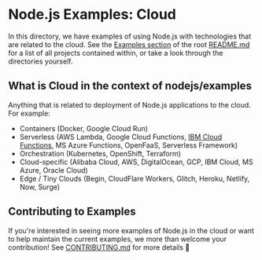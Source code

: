 # Node.js Examples: Cloud

In this directory, we have examples of using Node.js with technologies that are related to the cloud. See the [Examples section](../README.md#examples) of the root [README.md](../README.md) for a list of all projects contained within, or take a look through the directories yourself.

## What is Cloud in the context of nodejs/examples

Anything that is related to deployment of Node.js applications to the cloud. For example:

- Containers (Docker, Google Cloud Run)
- Serverless (AWS Lambda, Google Cloud Functions, [IBM Cloud Functions](cloud/serverless/ibm-cloud-functions/README.md), MS Azure Functions, OpenFaaS, Serverless Framework)
- Orchestration (Kubernetes, OpenShift, Terraform)
- Cloud-specific (Alibaba Cloud, AWS, DigitalOcean, GCP, IBM Cloud, MS Azure, Oracle Cloud)
- Edge / Tiny Clouds (Begin, CloudFlare Workers, Glitch, Heroku, Netlify, Now, Surge)

## Contributing to Examples

If you're interested in seeing more examples of Node.js in the cloud or want to help maintain the current examples, we more than welcome your contribution! See [CONTRIBUTING.md](../CONTRIBUTING.md) for more details 🤗
